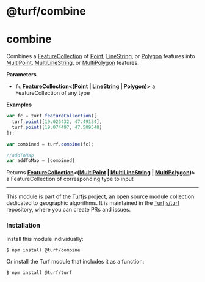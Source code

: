 # @turf/combine

# combine

Combines a [FeatureCollection](http://geojson.org/geojson-spec.html#feature-collection-objects) of [Point](http://geojson.org/geojson-spec.html#point), [LineString](http://geojson.org/geojson-spec.html#linestring), or [Polygon](http://geojson.org/geojson-spec.html#polygon) features
into [MultiPoint](http://geojson.org/geojson-spec.html#multipoint), [MultiLineString](http://geojson.org/geojson-spec.html#multilinestring), or [MultiPolygon](http://geojson.org/geojson-spec.html#multipolygon) features.

**Parameters**

-   `fc` **[FeatureCollection](http://geojson.org/geojson-spec.html#feature-collection-objects)&lt;([Point](http://geojson.org/geojson-spec.html#point) \| [LineString](http://geojson.org/geojson-spec.html#linestring) \| [Polygon](http://geojson.org/geojson-spec.html#polygon))>** a FeatureCollection of any type

**Examples**

```javascript
var fc = turf.featureCollection([
  turf.point([19.026432, 47.49134],
  turf.point([19.074497, 47.509548]
]);

var combined = turf.combine(fc);

//addToMap
var addToMap = [combined]
```

Returns **[FeatureCollection](http://geojson.org/geojson-spec.html#feature-collection-objects)&lt;([MultiPoint](http://geojson.org/geojson-spec.html#multipoint) \| [MultiLineString](http://geojson.org/geojson-spec.html#multilinestring) \| [MultiPolygon](http://geojson.org/geojson-spec.html#multipolygon))>** a FeatureCollection of corresponding type to input

<!-- This file is automatically generated. Please don't edit it directly:
if you find an error, edit the source file (likely index.js), and re-run
./scripts/generate-readmes in the turf project. -->

---

This module is part of the [Turfjs project](http://turfjs.org/), an open source
module collection dedicated to geographic algorithms. It is maintained in the
[Turfjs/turf](https://github.com/Turfjs/turf) repository, where you can create
PRs and issues.

### Installation

Install this module individually:

```sh
$ npm install @turf/combine
```

Or install the Turf module that includes it as a function:

```sh
$ npm install @turf/turf
```
